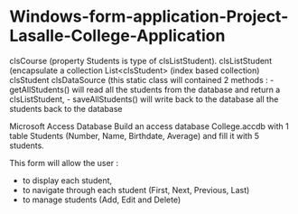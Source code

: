# Windows-form-application-Project-Lasalle-College-Application
clsCourse (property Students is type of clsListStudent). 
clsListStudent (encapsulate a collection List&lt;clsStudent> (index based collection) 
clsStudent 
clsDataSource (this static class will contained 2 methods : - getAllStudents() will read all the students from the database and return a clsListStudent, - saveAllStudents() will write back to the database all the students back to the database

Microsoft Access Database 
Build an access database College.accdb with 1 table Students (Number,
Name, Birthdate, Average) and fill it with 5 students.


This form will allow the user :
- to display each student,
- to navigate through each student (First, Next, Previous, Last)
- to manage students (Add, Edit and Delete)
